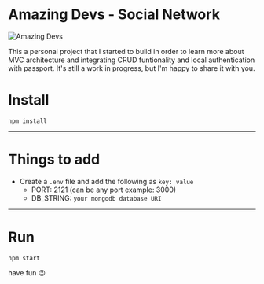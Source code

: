 # Amazing Devs - Social Network

![Amazing Devs](https://res.cloudinary.com/https-kieraniyer-dev-netlify-app/image/upload/v1631575517/Me/amazing-devs_voih8z.png)

This a personal project that I started to build in order to learn more about MVC architecture and integrating CRUD funtionality and local authentication with passport. It's still a work in progress, but I'm happy to share it with you.

# Install

`npm install`

---

# Things to add

-   Create a `.env` file and add the following as `key: value`
    -   PORT: 2121 (can be any port example: 3000)
    -   DB_STRING: `your mongodb database URI`

---

# Run

`npm start`

have fun 😉
